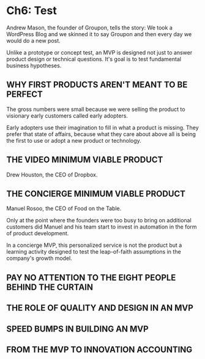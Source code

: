 # Ch6: Test

Andrew Mason, the founder of Groupon, tells the story: We took a WordPress Blog and we skinned it to say Groupon and then every day we would do a new post.

Unlike a prototype or concept test, an MVP is designed not just to answer product design or technical questions. It's goal is to test fundamental business hypotheses.

## WHY FIRST PRODUCTS AREN'T MEANT TO BE PERFECT

The gross numbers were small because we were selling the product to visionary early customers called early adopters.

Early adopters use their imagination to fill in what a product is missing. They prefer that state of affairs, because what they care about above all is being the first to use or adopt a new product or technology.

## THE VIDEO MINIMUM VIABLE PRODUCT

Drew Houston, the CEO of Dropbox.

## THE CONCIERGE MINIMUM VIABLE PRODUCT

Manuel Rosoo, the CEO of Food on the Table.

Only at the point where the founders were too busy to bring on additional customers did Manuel and his team start to invest in automation in the form of product development.

In a concierge MVP, this personalized service is not the product but a learning activity designed to test the leap-of-faith assumptions in the company's growth model.

## PAY NO ATTENTION TO THE EIGHT PEOPLE BEHIND THE CURTAIN

## THE ROLE OF QUALITY AND DESIGN IN AN MVP

## SPEED BUMPS IN BUILDING AN MVP

## FROM THE MVP TO INNOVATION ACCOUNTING